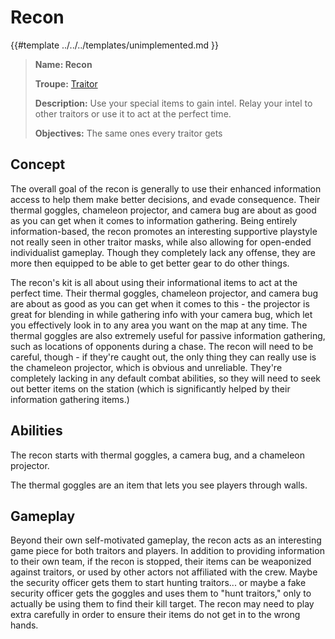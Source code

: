 # Recon

{{#template ../../../templates/unimplemented.md }}

> **Name: Recon**
>
> **Troupe:** [Traitor](https://github.com/EphemeralSpace/docs/blob/master/src/design/masks/traitors.md)
>
> **Description:** Use your special items to gain intel. Relay your intel to other traitors or use it to act at the perfect time.
>
> **Objectives:** The same ones every traitor gets

## Concept
The overall goal of the recon is generally to use their enhanced information access to help them make better decisions, and evade consequence. Their thermal goggles, chameleon projector, and camera bug are about as good as you can get when it comes to information gathering. Being entirely information-based, the recon promotes an interesting supportive playstyle not really seen in other traitor masks, while also allowing for open-ended individualist gameplay. Though they completely lack any offense, they are more then equipped to be able to get better gear to do other things.


The recon's kit is all about using their informational items to act at the perfect time. Their thermal goggles, chameleon projector, and camera bug are about as good as you can get when it comes to this - the projector is great for blending in while gathering info with your camera bug, which let you effectively look in to any area you want on the map at any time. The thermal goggles are also extremely useful for passive information gathering, such as locations of opponents during a chase. The recon will need to be careful, though - if they're caught out, the only thing they can really use is the chameleon projector, which is obvious and unreliable. They're completely lacking in any default combat abilities, so they will need to seek out better items on the station (which is significantly helped by their information gathering items.)

## Abilities
The recon starts with thermal goggles, a camera bug, and a chameleon projector.

The thermal goggles are an item that lets you see players through walls.

## Gameplay
Beyond their own self-motivated gameplay, the recon acts as an interesting game piece for both traitors and players. In addition to providing information to their own team, if the recon is stopped, their items can be weaponized against traitors, or used by other actors not affiliated with the crew. Maybe the security officer gets them to start hunting traitors... or maybe a fake security officer gets the goggles and uses them to "hunt traitors," only to actually be using them to find their kill target. The recon may need to play extra carefully in order to ensure their items do not get in to the wrong hands.
